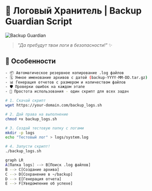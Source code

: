 # 🐉 Логовый Хранитель | Backup Guardian Script

![Backup Guardian](https://example.com/path/to/your-pixel-art.png) <!-- Замени ссылку на реальный пиксель-арт -->

> _"Да пребудут твои логи в безопасности!"_ ✨

## 🌟 Особенности
```bash
- 📦 Автоматическое резервное копирование .log файлов
- 🗓️ Умное именование архивов с датой (backup-YYYY-MM-DD.tar.gz)
- 📊 Генерация отчетов с размером и количеством файлов
- 🛡️ Проверки ошибок на каждом этапе
- 🎯 Простота использования - один скрипт для всех задач

# 1. Скачай скрипт
wget https://your-domain.com/backup_logs.sh

# 2. Дай права на выполнение
chmod +x backup_logs.sh

# 3. Создай тестовую папку с логами
mkdir -p logs
echo "Тестовый лог" > logs/system.log

# 4. Запусти скрипт!
./backup_logs.sh

graph LR
A[Папка logs] --> B[Поиск .log файлов]
B --> C[Создание архива]
C --> D[Сохранение в ~/backup]
D --> E[Генерация отчета]
E --> F[Уведомление об успехе]
